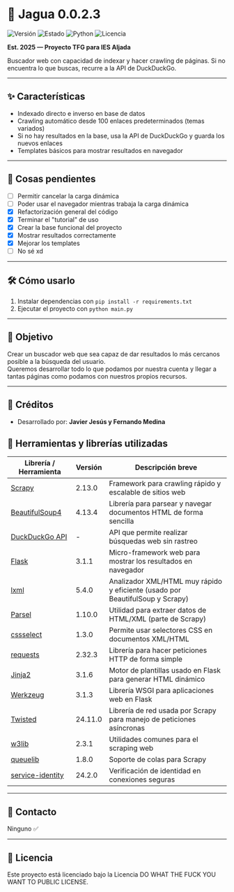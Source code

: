 # 🐾 Jagua 0.0.2.3

![Versión](https://img.shields.io/badge/versión-0.0.2.3-blue?style=flat-square)
![Estado](https://img.shields.io/badge/estado-en%20desarrollo-yellow?style=flat-square)
![Python](https://img.shields.io/badge/python-3.10%2B-blue?style=flat-square)
![Licencia](https://img.shields.io/badge/licencia-MIT-green?style=flat-square)

**Est. 2025 — Proyecto TFG para IES Aljada**

Buscador web con capacidad de indexar y hacer crawling de páginas. Si no encuentra lo que buscas, recurre a la API de DuckDuckGo.

---

## ✨ Características

- Indexado directo e inverso en base de datos
- Crawling automático desde 100 enlaces predeterminados (temas variados)
- Si no hay resultados en la base, usa la API de DuckDuckGo y guarda los nuevos enlaces
- Templates básicos para mostrar resultados en navegador

---

## 🚧 Cosas pendientes

- [ ] Permitir cancelar la carga dinámica
- [ ] Poder usar el navegador mientras trabaja la carga dinámica
- [X] Refactorización general del código
- [X] Terminar el "tutorial" de uso
- [X] Crear la base funcional del proyecto
- [X] Mostrar resultados correctamente
- [X] Mejorar los templates
- [ ] No sé xd

---

## 🛠️ Cómo usarlo

1. Instalar dependencias con `pip install -r requirements.txt`
2. Ejecutar el proyecto con `python main.py`

---

## 🎯 Objetivo

Crear un buscador web que sea capaz de dar resultados lo más cercanos posible a la búsqueda del usuario.  
Queremos desarrollar todo lo que podamos por nuestra cuenta y llegar a tantas páginas como podamos con nuestros propios recursos.

---

## 🙌 Créditos

- Desarrollado por: **Javier Jesús y Fernando Medina**
  
## 🔧 Herramientas y librerías utilizadas

| Librería / Herramienta | Versión     | Descripción breve                                                                 |
|------------------------|-------------|-----------------------------------------------------------------------------------|
| [Scrapy](https://scrapy.org/)            | 2.13.0      | Framework para crawling rápido y escalable de sitios web                          |
| [BeautifulSoup4](https://www.crummy.com/software/BeautifulSoup/) | 4.13.4      | Librería para parsear y navegar documentos HTML de forma sencilla                |
| [DuckDuckGo API](https://duckduckgo.com/api) | -           | API que permite realizar búsquedas web sin rastreo                               |
| [Flask](https://flask.palletsprojects.com/)              | 3.1.1       | Micro-framework web para mostrar los resultados en navegador                     |
| [lxml](https://lxml.de/)                  | 5.4.0       | Analizador XML/HTML muy rápido y eficiente (usado por BeautifulSoup y Scrapy)    |
| [Parsel](https://parsel.readthedocs.io/) | 1.10.0      | Utilidad para extraer datos de HTML/XML (parte de Scrapy)                        |
| [cssselect](https://pypi.org/project/cssselect/)         | 1.3.0       | Permite usar selectores CSS en documentos XML/HTML                               |
| [requests](https://docs.python-requests.org/)            | 2.32.3      | Librería para hacer peticiones HTTP de forma simple                              |
| [Jinja2](https://jinja.palletsprojects.com/)             | 3.1.6       | Motor de plantillas usado en Flask para generar HTML dinámico                    |
| [Werkzeug](https://palletsprojects.com/p/werkzeug/)      | 3.1.3       | Librería WSGI para aplicaciones web en Flask                                     |
| [Twisted](https://twistedmatrix.com/)                    | 24.11.0     | Librería de red usada por Scrapy para manejo de peticiones asíncronas           |
| [w3lib](https://github.com/scrapy/w3lib)                 | 2.3.1       | Utilidades comunes para el scraping web                                          |
| [queuelib](https://github.com/scrapy/queuelib)           | 1.8.0       | Soporte de colas para Scrapy                                                     |
| [service-identity](https://service-identity.readthedocs.io/) | 24.2.0 | Verificación de identidad en conexiones seguras                                  |

---

## 💬 Contacto

Ninguno ✅

---

## 📄 Licencia

Este proyecto está licenciado bajo la Licencia DO WHAT THE FUCK YOU WANT TO PUBLIC LICENSE.
